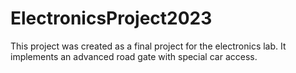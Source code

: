 # ElectronicsProject2023
This project was created as a final project for the electronics lab. It implements an advanced road gate with special car access.
